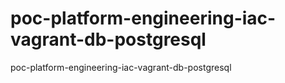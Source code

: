# poc-platform-engineering-iac-vagrant-db-postgresql
poc-platform-engineering-iac-vagrant-db-postgresql
